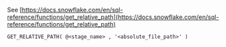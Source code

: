 See [https://docs.snowflake.com/en/sql-reference/functions/get_relative_path](https://docs.snowflake.com/en/sql-reference/functions/get_relative_path)
```
GET_RELATIVE_PATH( @<stage_name> , '<absolute_file_path>' )
```
